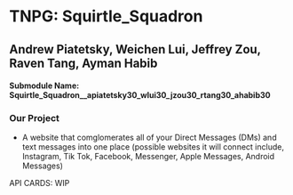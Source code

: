 # TNPG: Squirtle_Squadron  
## Andrew Piatetsky, Weichen Lui, Jeffrey Zou, Raven Tang, Ayman Habib
#### Submodule Name: Squirtle_Squadron__apiatetsky30_wlui30_jzou30_rtang30_ahabib30


### Our Project
 - A website that comglomerates all of your Direct Messages (DMs) and text messages into one place (possible websites it will connect include, Instagram, Tik Tok, Facebook, Messenger, Apple Messages, Android Messages)

API CARDS: WIP
